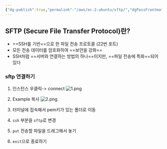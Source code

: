```yaml
---
{"dg-publish":true,"permalink":"/aws/ec-2-ubuntu/sftp/","dgPassFrontmatter":true,"noteIcon":""}
---
```



## SFTP (Secure File Transfer Protocol)란?
- ==SSH를 기반==으로 한 파일 전송 프로토콜 (22번 포트)
- 모든 전송 데이터를 암호화하여 ==보안을 강화==
- SSH처럼 ==서버와 연결하는 방법의 하나==이지만,  ==파일 전송에 특화==되어 있다

### sftp 연결하기
1. 인스턴스 우클릭-> connect
	![1.png](/img/user/images/1.png)

2. Example 복사 
	![2.png](/img/user/images/2.png)
3. 터미널에 접속해서  pem키가 있는 폴더로 이동
4. `ssh` 부분을 `sftp`로 변경
5. `put`  전송할 파일을 드래그해서 놓기
6. `exit`으로 종료하기